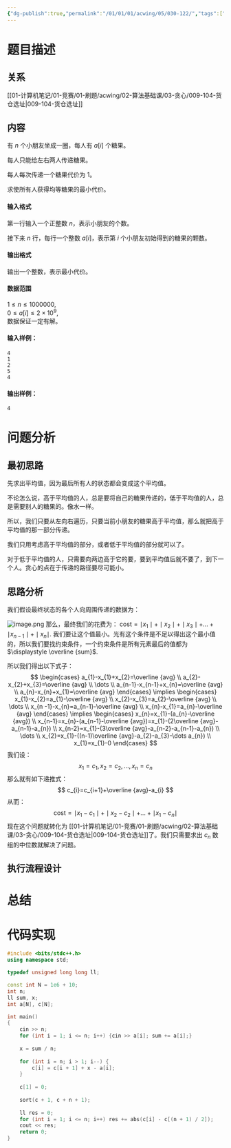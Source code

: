 ```yaml
---
{"dg-publish":true,"permalink":"/01/01/01/acwing/05/030-122/","tags":["blog","greedy","math"]}
---
```



# 题目描述
## 关系
[[01-计算机笔记/01-竞赛/01-刷题/acwing/02-算法基础课/03-贪心/009-104-货仓选址\|009-104-货仓选址]]
## 内容
有 $n$ 个小朋友坐成一圈，每人有 $a[i]$ 个糖果。

每人只能给左右两人传递糖果。

每人每次传递一个糖果代价为 $1$。

求使所有人获得均等糖果的最小代价。

#### 输入格式

第一行输入一个正整数 $n$，表示小朋友的个数。

接下来 $n$ 行，每行一个整数 $a[i]$，表示第 $i$ 个小朋友初始得到的糖果的颗数。

#### 输出格式

输出一个整数，表示最小代价。

#### 数据范围

$1 \le n \le 1000000$,  
$0 \le a[i] \le 2 \times 10^9$,  
数据保证一定有解。

#### 输入样例：

```
4
1
2
5
4
```

#### 输出样例：

```
4
```
# 问题分析
## 最初思路
先求出平均值，因为最后所有人的状态都会变成这个平均值。

不论怎么说，高于平均值的人，总是要将自己的糖果传递的，低于平均值的人，总是需要别人的糖果的。像水一样。

所以，我们只要从左向右遍历，只要当前小朋友的糖果高于平均值，那么就把高于平均值的那一部分传递。

我们只用考虑高于平均值的部分，或者低于平均值的部分就可以了。

对于低于平均值的人，只需要向两边高于它的要，要到平均值后就不要了，到下一个人。贪心的点在于传递的路径要尽可能小。


## 思路分析
我们假设最终状态的各个人向周围传递的数据为：

![image.png](https://yelanyanyu-img-bed.oss-cn-hangzhou.aliyuncs.com/img/blog/2024/03/20240319184455.png)
那么，最终我们的花费为： $\text{cost}=\displaystyle \mid x_{1}\mid+\mid x_{2}\mid+\mid x_{3}\mid+\dots+\mid x_{n-1}\mid+\mid x_{n}\mid$. 我们要让这个值最小。光有这个条件是不足以得出这个最小值的，所以我们要找约束条件，一个约束条件是所有元素最后的值都为 $\displaystyle \overline {sum}$.

所以我们得出以下式子：
$$
\begin{cases}
a_{1}-x_{1}+x_{2}=\overline {avg} \\
a_{2}-x_{2}+x_{3}=\overline {avg} \\
\dots \\
a_{n-1}-x_{n-1}+x_{n}=\overline {avg} \\
a_{n}-x_{n}+x_{1}=\overline {avg}
\end{cases}
\implies
\begin{cases}
x_{1}-x_{2}=a_{1}-\overline {avg} \\
x_{2}-x_{3}=a_{2}-\overline {avg} \\
\dots \\
x_{n -1}-x_{n}=a_{n-1}-\overline {avg} \\
x_{n}-x_{1}=a_{n}-\overline {avg}
\end{cases}
\implies
\begin{cases}
x_{n}=x_{1}-(a_{n}-\overline {avg}) \\
x_{n-1}=x_{n}-(a_{n-1}-\overline {avg})=x_{1}-(2\overline {avg}-a_{n-1}-a_{n}) \\
x_{n-2}=x_{1}-(3\overline {avg}-a_{n-2}-a_{n-1}-a_{n}) \\
\dots \\
x_{2}=x_{1}-((n-1)\overline {avg}-a_{2}-a_{3}-\dots a_{n}) \\
x_{1}=x_{1}-0
\end{cases}
$$
我们设：
$$
x_{1}=c_{1},x_{2}=c_{2},\dots,x_{n}=c_{n}
$$
那么就有如下递推式：
$$
c_{i}=c_{i+1}+\overline {avg}-a_{i}
$$
从而：
$$
\text{cost}=\mid x_{1}-c_{1}\mid+\mid x_{2}-c_{2}\mid+\dots+\mid x_{1}-c_{n}\mid
$$
现在这个问题就转化为 [[01-计算机笔记/01-竞赛/01-刷题/acwing/02-算法基础课/03-贪心/009-104-货仓选址\|009-104-货仓选址]]了。我们只需要求出 $\displaystyle c_{n}$ 数组的中位数就解决了问题。
## 执行流程设计
# 总结

# 代码实现
```c++
#include <bits/stdc++.h>
using namespace std;

typedef unsigned long long ll;

const int N = 1e6 + 10;
int n; 
ll sum, x;
int a[N], c[N];

int main()
{
    cin >> n;
    for (int i = 1; i <= n; i++) {cin >> a[i]; sum += a[i];}
    
    x = sum / n;
    
    for (int i = n; i > 1; i--) {
        c[i] = c[i + 1] + x - a[i];
    }
    
    c[1] = 0;
    
    sort(c + 1, c + n + 1);
    
    ll res = 0;
    for (int i = 1; i <= n; i++) res += abs(c[i] - c[(n + 1) / 2]);
    cout << res;
    return 0;
}
```